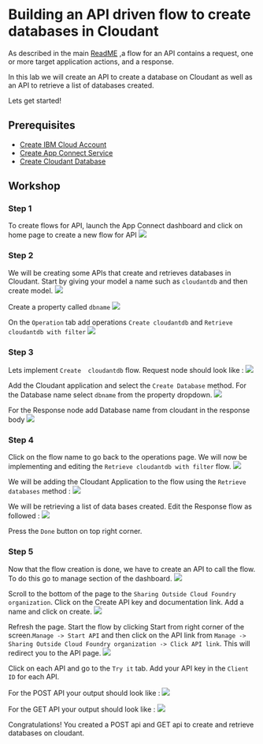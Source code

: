 # Building an API driven flow to create databases in Cloudant 
As described in the main [ReadME](https://github.com/pmmistry/AppConnectWorkshop#flows-for-api) ,a flow for an API contains a request, one or more target application actions, and a response.

In this lab we will create an API to create a database on Cloudant as well as an API to retrieve a list of databases created. 

Lets get started! 

## Prerequisites
- [Create IBM Cloud Account](https://github.com/pmmistry/AppConnectWorkshop#prerequisites)
- [Create App Connect Service](https://github.com/pmmistry/AppConnectWorkshop#prerequisites)
- [Create Cloudant Database](https://github.com/pmmistry/AppConnectWorkshop#prerequisites)

## Workshop

### Step 1 
To create flows for API, launch the App Connect dashboard and click on home page to create a new flow for API 
![](./images/img28.png)

### Step 2
We will be creating some APIs that create and retrieves  databases in Cloudant. Start by giving your model a name such as `cloudantdb` and then create model. 
![](./images/img29.png)

Create a property called `dbname`
![](./images/img30.png)

On the `Operation` tab add operations `Create cloudantdb` and `Retrieve cloudantdb with filter` 
![](./images/img31.png)

### Step 3 
Lets implement `Create  cloudantdb` flow.  Request node should look like : 
![](./images/img32.png)

Add the Cloudant application and select the `Create Database` method. For the Database name select `dbname` from the property dropdown.
![](./images/img33.png)

For the Response node add Database name from cloudant in the response body 
![](./images/img34.png)

### Step 4 
Click on the flow name to go back to the operations page. We will now be implementing and editing the `Retrieve cloudantdb with filter` flow. 
![](./images/img35.png)

We will be adding the Cloudant Application to the flow using the `Retrieve databases` method : 
![](./images/img36.png)

We will be retrieving a list of data bases created. Edit the Response flow as followed : 
![](./images/img37.png)

Press the `Done` button on top right corner. 

### Step 5
Now that the flow creation is done, we have to create an API to call the flow. To do this go to manage section of the dashboard. 
![](./images/img38.png)

Scroll to the bottom of the page to the `Sharing Outside Cloud Foundry organization`. Click on the Create API key and documentation link. Add a name and click on create. 
![](./images/img39.png)

Refresh the page. Start the flow by clicking Start from right corner of the screen.`Manage -> Start API` and then click on the API link from `Manage -> Sharing Outside Cloud Foundry organization -> Click API link`. This will redirect you to the API page.
![](./images/img40.png)

Click on each API and go to the `Try it` tab. Add your API key in the `Client ID` for each API. 

For the POST API your output should look like : 
![](./images/img41.png)

For the GET API your output should look like : 
![](./images/img42.png)

Congratulations! You created a POST api and GET api to create and retrieve databases on cloudant. 

